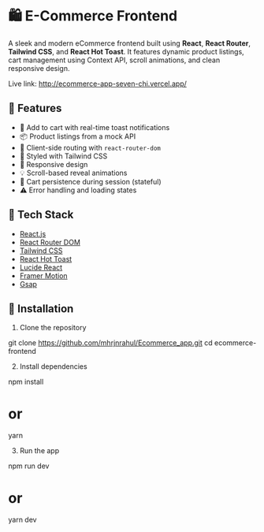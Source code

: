 # 🛍️ E-Commerce Frontend

A sleek and modern eCommerce frontend built using **React**, **React Router**, **Tailwind CSS**, and **React Hot Toast**. It features dynamic product listings, cart management using Context API, scroll animations, and clean responsive design.

Live link: http://ecommerce-app-seven-chi.vercel.app/

## 🚀 Features

- 🛒 Add to cart with real-time toast notifications
- 📦 Product listings from a mock API
- 🧭 Client-side routing with `react-router-dom`
- 🎨 Styled with Tailwind CSS
- 📱 Responsive design
- 💡 Scroll-based reveal animations
- 🔄 Cart persistence during session (stateful)
- ⚠️ Error handling and loading states

## 🧱 Tech Stack

- [React.js](https://reactjs.org/)
- [React Router DOM](https://reactrouter.com/)
- [Tailwind CSS](https://tailwindcss.com/)
- [React Hot Toast](https://react-hot-toast.com/)
- [Lucide React](https://lucide.dev/)
- [Framer Motion](https://www.framer.com/motion/) 
- [Gsap](https://gsap.com/)


## 🔧 Installation

1. Clone the repository

git clone https://github.com/mhrjnrahul/Ecommerce_app.git
cd ecommerce-frontend

2. Install dependencies

npm install
# or
yarn

3. Run the app

npm run dev
# or
yarn dev


